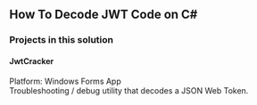 ## How To Decode JWT Code on C#

### Projects in this solution  
 
#### JwtCracker 
Platform: Windows Forms App  
Troubleshooting / debug utility that decodes a JSON Web Token.